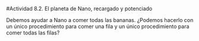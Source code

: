 #Actividad 8.2. El planeta de Nano, recargado y potenciado

Debemos ayudar a Nano a comer todas las bananas.
¿Podemos hacerlo con un único procedimiento para comer una fila y un único procedimiento para comer todas las filas?
